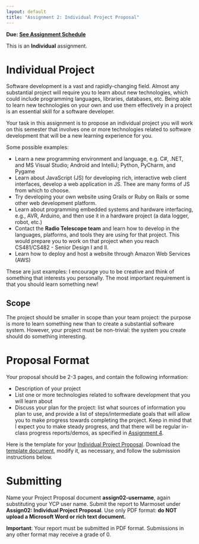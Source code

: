 ```yaml
---
layout: default
title: "Assignment 2: Individual Project Proposal"
---
```


**Due: [See Assignment Schedule](index.html)**

This is an **Individual** assignment.

Individual Project
==================

Software development is a vast and rapidly-changing field.
Almost any substantial project will require you to learn about
new technologies, which could include programming languages,
libraries, databases, etc.  Being able to learn
new technologies on your own
and use them effectively in a project is an essential skill
for a software developer.

Your task in this assignment is to propose an individual project
you will work on this semester that involves one or more technologies
related to software development that will be a new learning experience
for you.

Some possible examples:

* Learn a new programming environment and language, e.g. C#, .NET, and MS Visual Studio; Android and IntelliJ; Python, PyCharm, and Pygame
* Learn about JavaScript (JS) for developing rich, interactive web client interfaces,
  develop a web application in JS.  Thee are many forms of JS from which to choose.
* Try developing your own website using Grails or Ruby on Rails or some other web development platform.
* Learn about programming embedded systems and hardware interfacing, 
  e.g., AVR, Arduino, and then use it in a hardware project (a data logger,
  robot, etc.)
* Contact the **Radio Telescope team** and learn how to develop in the languages, platforms, and tools they are using for that project.  This would prepare you to work on that project when you reach CS481/CS482 - Senior Design I and II.
* Learn how to deploy and host a website through Amazon Web Services (AWS)
  
These are just examples: I encourage you to be creative and
think of something that interests you personally.  The most important
requirement is that you should learn something new!

Scope
-----

The project should be smaller in scope than your team project:
the purpose is more to learn something new than to create a substantial
software system.  However, your project must be non-trivial: the
system you create should do something interesting.

Proposal Format
===============

Your proposal should be 2-3 pages, and contain the following information:

* Description of your project
* List one or more technologies related to software development that you
  will learn about
* Discuss your plan for the project: list what sources of information you plan to use, and provide a list of steps/intermediate goals that will allow you to make progress towards completing the project.  Keep in mind that I expect you to make steady progress, and that there will be regular in-class progress reports/demos, as specified in [Assignment 4](assign04.html).
  
Here is the template for your [Individual Project Proposal](CS320_Individual_Project_Proposal_Template.pdf).  Download the [template document](CS320_Individual_Project_Proposal_Template.docx), modify it, as necessary, and follow the submission instructions below.

Submitting
==========

Name your Project Proposal document **assign02-username**, again substituting your YCP user name.  Submit the report to Marmoset under **Assign02: Individual Project Proposal**. Use only PDF format: **do NOT upload a Microsoft Word or rich text document.**

<div class="callout">
<b>Important</b>: Your report must be submitted in PDF format. Submissions in any other format may receive a grade of 0.
</div>
